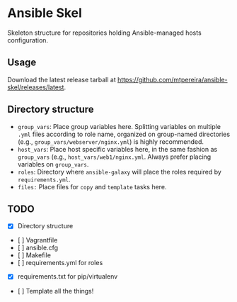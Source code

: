 # Ansible Skel

Skeleton structure for repositories holding Ansible-managed hosts configuration.

## Usage

Download the latest release tarball at https://github.com/mtpereira/ansible-skel/releases/latest.

## Directory structure

- `group_vars`: Place group variables here. Splitting variables on multiple
  `.yml` files according to role name, organized on group-named directories
   (e.g., `group_vars/webserver/nginx.yml`) is highly recommended.
- `host_vars`: Place host specific variables here, in the same fashion as
   `group_vars` (e.g., `host_vars/web1/nginx.yml`. Always prefer placing
   variables on `group_vars`.
- `roles`: Directory where `ansible-galaxy` will place the roles required by
   `requirements.yml`.
- `files:` Place files for `copy` and `template` tasks here.

## TODO

- [X] Directory structure
- [ ] Vagrantfile
- [ ] ansible.cfg
- [ ] Makefile
- [ ] requirements.yml for roles
- [X] requirements.txt for pip/virtualenv
- [ ] Template all the things!

